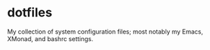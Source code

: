 # dotfiles
My collection of system configuration files; most notably my Emacs, XMonad, and bashrc settings.
